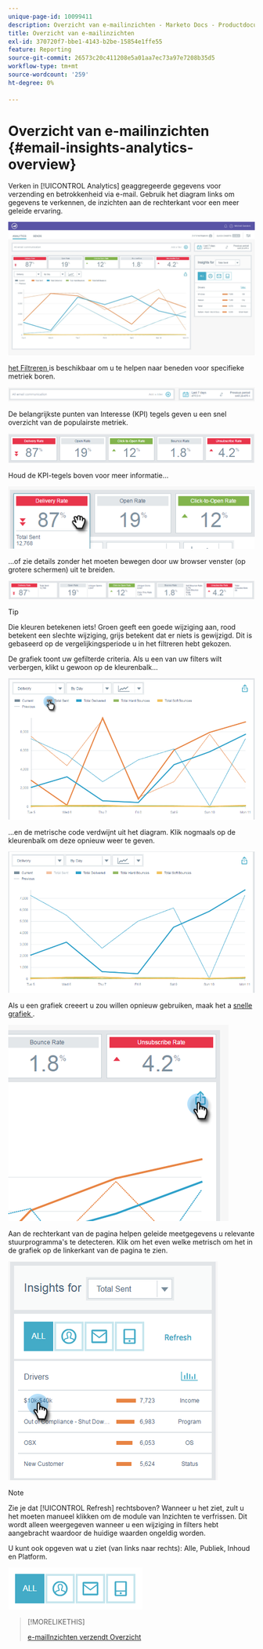```yaml
---
unique-page-id: 10099411
description: Overzicht van e-mailinzichten - Marketo Docs - Productdocumentatie
title: Overzicht van e-mailinzichten
exl-id: 370720f7-bbe1-4143-b2be-15854e1ffe55
feature: Reporting
source-git-commit: 26573c20c411208e5a01aa7ec73a97e7208b35d5
workflow-type: tm+mt
source-wordcount: '259'
ht-degree: 0%

---
```


# Overzicht van e-mailinzichten {#email-insights-analytics-overview}

Verken in [!UICONTROL Analytics] geaggregeerde gegevens voor verzending en betrokkenheid via e-mail. Gebruik het diagram links om gegevens te verkennen, de inzichten aan de rechterkant voor een meer geleide ervaring.

![](assets/emailanalytics-1.jpg)

[ het Filtreren ](/help/marketo/product-docs/reporting/email-insights/filtering-in-email-insights.md) is beschikbaar om u te helpen naar beneden voor specifieke metriek boren.

![](assets/filter-field.png)

De belangrijkste punten van Interesse (KPI) tegels geven u een snel overzicht van de populairste metriek.

![](assets/kpi.png)

Houd de KPI-tegels boven voor meer informatie...

![](assets/kpi-hover.png)

...of zie details zonder het moeten bewegen door uw browser venster (op grotere schermen) uit te breiden.

![](assets/kpi-wide.png)

>[!TIP]
>
>Die kleuren betekenen iets! Groen geeft een goede wijziging aan, rood betekent een slechte wijziging, grijs betekent dat er niets is gewijzigd. Dit is gebaseerd op de vergelijkingsperiode u in het filtreren hebt gekozen.

De grafiek toont uw gefilterde criteria. Als u een van uw filters wilt verbergen, klikt u gewoon op de kleurenbalk...

![](assets/chart1.png)

...en de metrische code verdwijnt uit het diagram. Klik nogmaals op de kleurenbalk om deze opnieuw weer te geven.

![](assets/chart2.png)

Als u een grafiek creeert u zou willen opnieuw gebruiken, maak het a [ snelle grafiek ](/help/marketo/product-docs/reporting/email-insights/email-insights-quick-charts.md).

![](assets/quick-chart.png)

Aan de rechterkant van de pagina helpen geleide meetgegevens u relevante stuurprogramma&#39;s te detecteren. Klik om het even welke metrisch om het in de grafiek op de linkerkant van de pagina te zien.

![](assets/guided-metrics-ps.png)

>[!NOTE]
>
>Zie je dat [!UICONTROL Refresh] rechtsboven? Wanneer u het ziet, zult u het moeten manueel klikken om de module van Inzichten te verfrissen. Dit wordt alleen weergegeven wanneer u een wijziging in filters hebt aangebracht waardoor de huidige waarden ongeldig worden.

U kunt ook opgeven wat u ziet (van links naar rechts): Alle, Publiek, Inhoud en Platform.

![](assets/guided-bar.png)

>[!MORELIKETHIS]
>
>[ e-mailInzichten verzendt Overzicht ](/help/marketo/product-docs/reporting/email-insights/email-insights-sends-overview.md)
